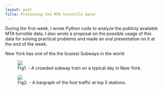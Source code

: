 ```yaml
---
layout: post
Title: Processing the MTA turnstile data!
---
```


During the first week, I wrote Python code to analyze the publicly available MTA turnstile data.
I also wrote a proposal on the possible usage of this data for solving practical problems and made
an oral presentation on it at the end of the week.

 New York has one of the the busiest Subways in the world

<figure>
  <img src="{{ site.baseurl }}/images/train-people.png">
  <figcaption>Fig1. - A crowded subway train on a typical day in New York.</figcaption>
</figure>

<figure>
  <img src="{{ site.baseurl }}/images/bargraph-mta-data.png">
  <figcaption>Fig2. - A bargraph of the foot traffic at top 5 stations.</figcaption>
</figure>


